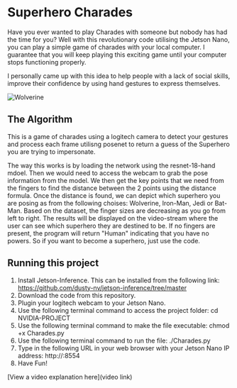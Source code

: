 # Superhero Charades

Have you ever wanted to play Charades with someone but nobody has had the time for you? Well with this revolutionary code utilising the Jetson Nano, you can play a simple game of charades with your local computer. I guarantee that you will keep playing this exciting game until your computer stops functioning properly. 

I personally came up with this idea to help people with a lack of social skills, improve their confidence by using hand gestures to express themselves.

<img alt="Wolverine" src="https://github.com/RifaatAA/NVIDIA-PROJECT/assets/142425815/d8c0b971-6c19-4595-88bf-789f754b3d54">

## The Algorithm

This is a game of charades using a logitech camera to detect your gestures and process each frame utilisng posenet to return a guess of the Superhero you are trying to impersonate. 

The way this works is by loading the network using the resnet-18-hand mdoel. Then we would need to access the webcam to grab the pose information from the model. We then get the key points that we need from the fingers to find the distance between the 2 points using the distance formula. Once the distance is found, we can depict which superhero you are posing as from the following choises: Wolverine, Iron-Man, Jedi or Bat-Man. Based on the dataset, the finger sizes are decreasing as you go from left to right. The results will be displayed on the video-stream where the user can see which superhero they are destined to be. If no fingers are present, the program will return "Human" indicating that you have no powers. So if you want to become a superhero, just use the code.

## Running this project

1. Install Jetson-Inference. This can be installed from the following link: https://github.com/dusty-nv/jetson-inference/tree/master
2. Download the code from this repository.
3. Plugin your logitech webcam to your Jetson Nano.
4. Use the following terminal command to access the project folder: cd NVIDIA-PROJECT
5. Use the following terminal command to make the file executable: chmod +x Charades.py
6. Use the following terminal command to run the file: ./Charades.py
7. Type in the following URL in your web browser with your Jetson Nano IP address: http://<JETSON-IP>:8554
8. Have Fun!

[View a video explanation here](video link)
